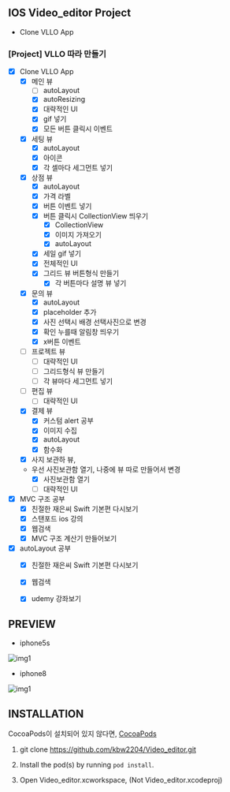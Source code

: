 ## IOS Video_editor Project
- Clone VLLO App

### [Project] VLLO 따라 만들기
- [x] Clone VLLO App
  - [x] 메인 뷰
    - [ ] autoLayout
    - [x] autoResizing 
    - [x] 대략적인 UI
    - [x] gif 넣기
    - [x] 모든 버튼 클릭시 이벤트
  - [x] 세팅 뷰
    - [x] autoLayout 
    - [x] 아이콘
    - [x] 각 셀마다 세그먼트 넣기
  - [x] 상점 뷰
    - [x] autoLayout 
    - [x] 가격 라벨
    - [x] 버튼 이벤트 넣기
	- [x] 버튼 클릭시 CollectionView 띄우기
	  - [x] CollectionView
	  - [x] 이미지 가져오기
	  - [x] autoLayout
    - [x] 세일 gif 넣기
    - [x] 전체적인 UI
    - [x] 그리드 뷰 버튼형식 만들기
      - [x] 각 버튼마다 설명 뷰 넣기
  - [x] 문의 뷰
      - [x] autoLayout 
      - [x] placeholder 추가
      - [x] 사진 선택시 배경 선택사진으로 변경
      - [x] 확인 누를때 알림창 띄우기
      - [x] x버튼 이벤트
  - [ ] 프로젝트 뷰
    - [ ] 대략적인 UI
    - [ ] 그리드형식 뷰 만들기
    - [ ] 각 뷰마다 세그먼트 넣기
  - [ ] 편집 뷰
    - [ ] 대략적인 UI
  - [x] 결제 뷰
    - [x] 커스텀 alert 공부
    - [x] 이미지 수집
    - [x] autoLayout 
    - [x] 함수화
  - [x] 사지 보관하 뷰,
  * 우선 사진보관함 열기, 나중에 뷰 따로 만들어서 변경
    - [x] 사진보관함 열기
    - [ ] 대략적인 UI
- [x] MVC 구조 공부
  - [x] 친절한 재은씨 Swift 기본편 다시보기
  - [x] 스탠포드 ios 강의
  - [x] 웹검색
  - [x] MVC 구조 계산기 만들어보기
- [x] autoLayout 공부
  - [x] 친절한 재은씨 Swift 기본편 다시보기
  - [x] 웹검색
  - [x] udemy 강좌보기


**PREVIEW**
---
- iphone5s

![img1](./Gif/5s.gif)

- iphone8

![img1](./Gif/8.gif)

## INSTALLATION

CocoaPods이 설치되어 있지 않다면, [CocoaPods](http://cocoapods.org)

1. git clone https://github.com/kbw2204/Video_editor.git

2. Install the pod(s) by running `pod install`.

3. Open Video_editor.xcworkspace, (Not Video_editor.xcodeproj)
